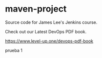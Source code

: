 # maven-project
Source code for James Lee's Jenkins course.

Check out our Latest DevOps PDF book.

https://www.level-up.one/devops-pdf-book

prueba 1
